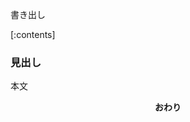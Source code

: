 書き出し

[:contents]

### 見出し

本文

<div style="text-align: center"><strong>おわり</strong></div>

<!-- 記事タイトル： -->

<!-- サムネイル： -->

<!-- css -->
<style>
@import url("../../assets/css/hatena-design.css");
</style>


